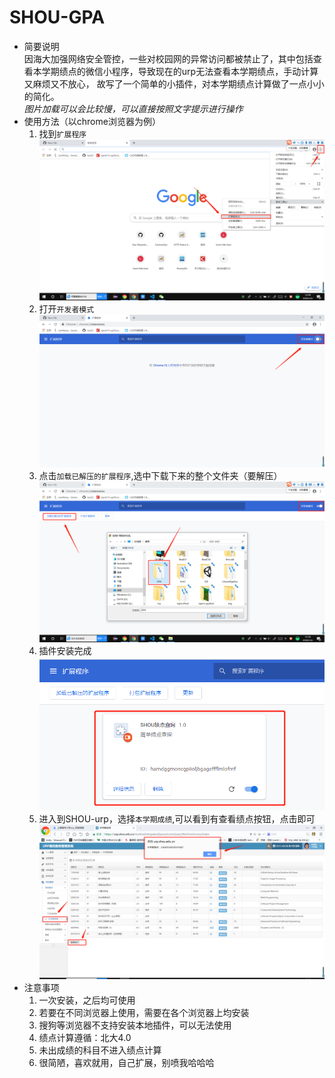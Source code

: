 # SHOU-GPA
* 简要说明  
因海大加强网络安全管控，一些对校园网的异常访问都被禁止了，其中包括查看本学期绩点的微信小程序，导致现在的urp无法查看本学期绩点，手动计算又麻烦又不放心，
故写了一个简单的小插件，对本学期绩点计算做了一点小小的简化。  
*图片加载可以会比较慢，可以直接按照文字提示进行操作*
* 使用方法（以chrome浏览器为例）
  1. 找到`扩展程序`
  ![img](/SHOU-GPA/1.png)
  2. 打开`开发者模式`
  ![img](/SHOU-GPA/2.png)
  3. 点击`加载已解压的扩展程序`,选中下载下来的整个文件夹（要解压）
  ![img](/SHOU-GPA/3.png)
  4. 插件安装完成
  ![img](/SHOU-GPA/4.png)
  5. 进入到SHOU-urp，选择`本学期成绩`,可以看到有查看绩点按钮，点击即可
  ![img](/SHOU-GPA/5.png)
* 注意事项
  1. 一次安装，之后均可使用
  2. 若要在不同浏览器上使用，需要在各个浏览器上均安装
  3. 搜狗等浏览器不支持安装本地插件，可以无法使用
  4. 绩点计算遵循：北大4.0
  5. 未出成绩的科目不进入绩点计算
  6. 很简陋，喜欢就用，自己扩展，别喷我哈哈哈
  
